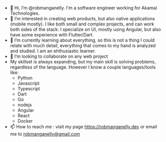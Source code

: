 - 👋 Hi, I’m @robmanganelly. I'm a software engineer working for Akamai Technologies.
- 👀 I’m interested in creating web products, but also native applications (mobile mostly). I like both small and complex projects, and can work both sides of the stack. I specialize on UI, mostly using Angular, but also have some experience with Flutter/Dart.
- 🌱 I’m currently learning about everything, so this is not a thing I could relate with much detail, everything that comes to my hand is analyzed and studied. I am an ehthusiastic learner.
- 💞️ I’m looking to collaborate on any web project 
- My skillset is always expanding, but my main skill is solving problems, regardless of the language. However I know a couple languages/tools like:
  - Python
  - Javascript
  - Typescript
  - Dart
  - Go
  - nodejs
  - Angular
  - React
  - Docker 
- 📫 How to reach me : visit my page <https://robmanganelly.dev> or email me to robmanganelly@gmail.com

<!---
robmanganelly/robmanganelly is a ✨ special ✨ repository because its `README.md` (this file) appears on your GitHub profile.
You can click the Preview link to take a look at your changes.
--->
